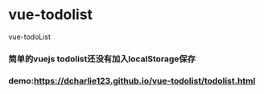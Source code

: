 # vue-todolist
vue-todoList
### 简单的vuejs todolist还没有加入localStorage保存
### demo:https://dcharlie123.github.io/vue-todolist/todolist.html
